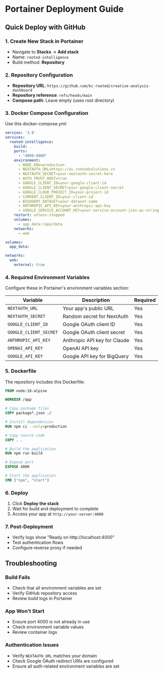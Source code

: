 # Portainer Deployment Guide

## Quick Deploy with GitHub

### 1. Create New Stack in Portainer
- Navigate to **Stacks** → **Add stack**
- Name: `rooted-intelligence`
- Build method: **Repository**

### 2. Repository Configuration
- **Repository URL**: `https://github.com/kc-rooted/creative-analysis-dashboard`
- **Repository reference**: `refs/heads/main`
- **Compose path**: Leave empty (uses root directory)

### 3. Docker Compose Configuration
Use this docker-compose.yml:

```yaml
version: '3.8'
services:
  rooted-intelligence:
    build: .
    ports:
      - "4000:4000"
    environment:
      - NODE_ENV=production
      - NEXTAUTH_URL=https://ai.rootedsolutions.co
      - NEXTAUTH_SECRET=your-nextauth-secret-here
      - AUTH_TRUST_HOST=true
      - GOOGLE_CLIENT_ID=your-google-client-id
      - GOOGLE_CLIENT_SECRET=your-google-client-secret
      - GOOGLE_CLOUD_PROJECT_ID=your-project-id
      - CURRENT_CLIENT_ID=your-client-id
      - BIGQUERY_DATASET=your-dataset-name
      - ANTHROPIC_API_KEY=your-anthropic-api-key
      - GOOGLE_SERVICE_ACCOUNT_KEY=your-service-account-json-as-string
    restart: unless-stopped
    volumes:
      - app_data:/app/data
    networks:
      - web

volumes:
  app_data:

networks:
  web:
    external: true
```

### 4. Required Environment Variables
Configure these in Portainer's environment variables section:

| Variable | Description | Required |
|----------|-------------|----------|
| `NEXTAUTH_URL` | Your app's public URL | Yes |
| `NEXTAUTH_SECRET` | Random secret for NextAuth | Yes |
| `GOOGLE_CLIENT_ID` | Google OAuth client ID | Yes |
| `GOOGLE_CLIENT_SECRET` | Google OAuth client secret | Yes |
| `ANTHROPIC_API_KEY` | Anthropic API key for Claude | Yes |
| `OPENAI_API_KEY` | OpenAI API key | Yes |
| `GOOGLE_API_KEY` | Google API key for BigQuery | Yes |

### 5. Dockerfile
The repository includes this Dockerfile:

```dockerfile
FROM node:18-alpine

WORKDIR /app

# Copy package files
COPY package*.json ./

# Install dependencies
RUN npm ci --only=production

# Copy source code
COPY . .

# Build the application
RUN npm run build

# Expose port
EXPOSE 4000

# Start the application
CMD ["npm", "start"]
```

### 6. Deploy
1. Click **Deploy the stack**
2. Wait for build and deployment to complete
3. Access your app at `http://your-server:4000`

### 7. Post-Deployment
- Verify logs show "Ready on http://localhost:4000"
- Test authentication flows
- Configure reverse proxy if needed

## Troubleshooting

### Build Fails
- Check that all environment variables are set
- Verify GitHub repository access
- Review build logs in Portainer

### App Won't Start
- Ensure port 4000 is not already in use
- Check environment variable values
- Review container logs

### Authentication Issues
- Verify `NEXTAUTH_URL` matches your domain
- Check Google OAuth redirect URIs are configured
- Ensure all auth-related environment variables are set